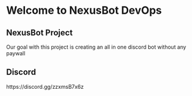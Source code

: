 <h1>Welcome to NexusBot DevOps</h1>

<h2> NexusBot Project</h2>
<p> Our goal with this project is creating an all in one discord bot without any paywall</p>


<h2>Discord</h2>
https://discord.gg/zzxmsB7x6z

